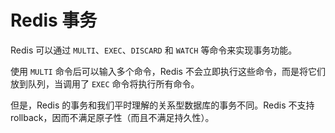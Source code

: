 # Redis 事务

Redis 可以通过 `MULTI`、`EXEC`、`DISCARD` 和 `WATCH` 等命令来实现事务功能。

使用 `MULTI` 命令后可以输入多个命令，Redis 不会立即执行这些命令，而是将它们放到队列，当调用了 `EXEC` 命令将执行所有命令。


但是，Redis 的事务和我们平时理解的关系型数据库的事务不同。Redis 不支持 rollback，因而不满足原子性（而且不满足持久性）。